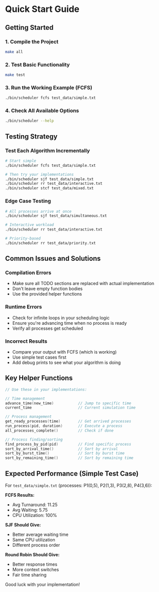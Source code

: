 # Quick Start Guide

## Getting Started

### 1. Compile the Project
```bash
make all
```

### 2. Test Basic Functionality
```bash
make test
```

### 3. Run the Working Example (FCFS)
```bash
./bin/scheduler fcfs test_data/simple.txt
```

### 4. Check All Available Options
```bash
./bin/scheduler --help
```

## Testing Strategy

### Test Each Algorithm Incrementally
```bash
# Start simple
./bin/scheduler fcfs test_data/simple.txt

# Then try your implementations
./bin/scheduler sjf test_data/simple.txt
./bin/scheduler rr test_data/interactive.txt
./bin/scheduler stcf test_data/mixed.txt
```

### Edge Case Testing
```bash
# All processes arrive at once
./bin/scheduler sjf test_data/simultaneous.txt

# Interactive workload
./bin/scheduler rr test_data/interactive.txt

# Priority-based
./bin/scheduler rr test_data/priority.txt
```

## Common Issues and Solutions

### Compilation Errors
- Make sure all TODO sections are replaced with actual implementation
- Don't leave empty function bodies
- Use the provided helper functions

### Runtime Errors
- Check for infinite loops in your scheduling logic
- Ensure you're advancing time when no process is ready
- Verify all processes get scheduled

### Incorrect Results
- Compare your output with FCFS (which is working)
- Use simple test cases first
- Add debug prints to see what your algorithm is doing

## Key Helper Functions

```cpp
// Use these in your implementations:

// Time management
advance_time(new_time)           // Jump to specific time
current_time                     // Current simulation time

// Process management  
get_ready_processes(time)        // Get arrived processes
run_process(pid, duration)       // Execute a process
all_processes_complete()         // Check if done

// Process finding/sorting
find_process_by_pid(pid)         // Find specific process
sort_by_arrival_time()           // Sort by arrival
sort_by_burst_time()             // Sort by burst time
sort_by_remaining_time()         // Sort by remaining time
```

## Expected Performance (Simple Test Case)

For `test_data/simple.txt` (processes: P1(0,5), P2(1,3), P3(2,8), P4(3,6)):

**FCFS Results:**
- Avg Turnaround: 11.25
- Avg Waiting: 5.75  
- CPU Utilization: 100%

**SJF Should Give:**
- Better average waiting time
- Same CPU utilization
- Different process order

**Round Robin Should Give:**
- Better response times
- More context switches
- Fair time sharing

Good luck with your implementation!
